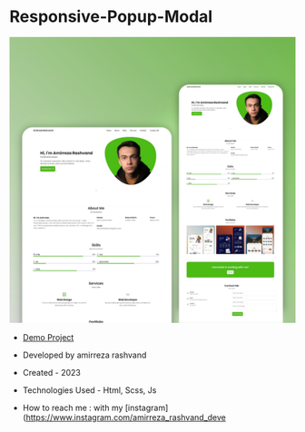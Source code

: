 # Responsive-Popup-Modal
![viewfinal](https://raw.githubusercontent.com/Amirreza-Rashvand-Developer/Amirreza-Rashvand/main/preview.jpg)

- [Demo Project](https://amirreza-rashvand-developer.github.io/Amirreza-Rashvand/)

- Developed by amirreza rashvand

- Created - 2023

- Technologies Used - Html, Scss, Js

- How to reach me : with my [instagram](https://www.instagram.com/amirreza_rashvand_deve
